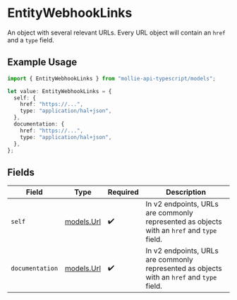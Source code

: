 # EntityWebhookLinks

An object with several relevant URLs. Every URL object will contain an `href` and a `type` field.

## Example Usage

```typescript
import { EntityWebhookLinks } from "mollie-api-typescript/models";

let value: EntityWebhookLinks = {
  self: {
    href: "https://...",
    type: "application/hal+json",
  },
  documentation: {
    href: "https://...",
    type: "application/hal+json",
  },
};
```

## Fields

| Field                                                                                      | Type                                                                                       | Required                                                                                   | Description                                                                                |
| ------------------------------------------------------------------------------------------ | ------------------------------------------------------------------------------------------ | ------------------------------------------------------------------------------------------ | ------------------------------------------------------------------------------------------ |
| `self`                                                                                     | [models.Url](../models/url.md)                                                             | :heavy_check_mark:                                                                         | In v2 endpoints, URLs are commonly represented as objects with an `href` and `type` field. |
| `documentation`                                                                            | [models.Url](../models/url.md)                                                             | :heavy_check_mark:                                                                         | In v2 endpoints, URLs are commonly represented as objects with an `href` and `type` field. |